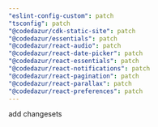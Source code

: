 ```yaml
---
"eslint-config-custom": patch
"tsconfig": patch
"@codedazur/cdk-static-site": patch
"@codedazur/essentials": patch
"@codedazur/react-audio": patch
"@codedazur/react-date-picker": patch
"@codedazur/react-essentials": patch
"@codedazur/react-notifications": patch
"@codedazur/react-pagination": patch
"@codedazur/react-parallax": patch
"@codedazur/react-preferences": patch
---
```


add changesets
